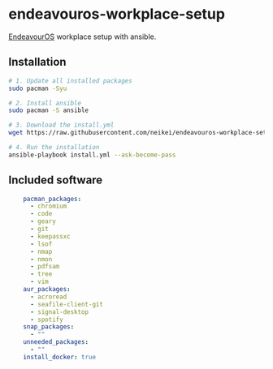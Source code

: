 # endeavouros-workplace-setup

[EndeavourOS](https://endeavouros.com/) workplace setup with ansible.

## Installation

```bash
# 1. Update all installed packages
sudo pacman -Syu

# 2. Install ansible
sudo pacman -S ansible

# 3. Download the install.yml
wget https://raw.githubusercontent.com/neikei/endeavouros-workplace-setup/master/install.yml

# 4. Run the installation
ansible-playbook install.yml --ask-become-pass
```

## Included software

```yaml
    pacman_packages:
      - chromium
      - code
      - geary
      - git
      - keepassxc
      - lsof
      - nmap
      - nmon
      - pdfsam
      - tree
      - vim
    aur_packages:
      - acroread
      - seafile-client-git
      - signal-desktop
      - spotify
    snap_packages:
      - ""
    unneeded_packages:
      - ""
    install_docker: true
```
